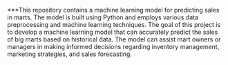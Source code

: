 ***This repository contains a machine learning model for predicting sales in marts. The model is built using Python and employs various data preprocessing and machine learning techniques.
The goal of this project is to develop a machine learning model that can accurately predict the sales of big marts based on historical data. The model can assist mart owners or managers in making informed decisions regarding inventory management, marketing strategies, and sales forecasting.

